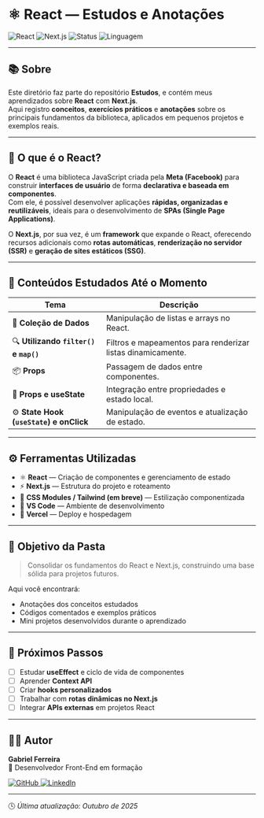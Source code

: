 # ⚛️ React — Estudos e Anotações

![React](https://img.shields.io/badge/React-18.0.0-61DAFB?logo=react&logoColor=white&style=flat-square)
![Next.js](https://img.shields.io/badge/Next.js-14.0-black?logo=next.js&logoColor=white&style=flat-square)
![Status](https://img.shields.io/badge/Status-Em%20Aprendizado-yellow?style=flat-square)
![Linguagem](https://img.shields.io/badge/Linguagem-JavaScript-blue?style=flat-square)

---

## 📚 Sobre

Este diretório faz parte do repositório **Estudos**, e contém meus aprendizados sobre **React** com **Next.js**.  
Aqui registro **conceitos**, **exercícios práticos** e **anotações** sobre os principais fundamentos da biblioteca, aplicados em pequenos projetos e exemplos reais.

---

## 🚀 O que é o React?

O **React** é uma biblioteca JavaScript criada pela **Meta (Facebook)** para construir **interfaces de usuário** de forma **declarativa e baseada em componentes**.  
Com ele, é possível desenvolver aplicações **rápidas, organizadas e reutilizáveis**, ideais para o desenvolvimento de **SPAs (Single Page Applications)**.

O **Next.js**, por sua vez, é um **framework** que expande o React, oferecendo recursos adicionais como **rotas automáticas**, **renderização no servidor (SSR)** e **geração de sites estáticos (SSG)**.

---

## 🧩 Conteúdos Estudados Até o Momento

| Tema | Descrição |
|------|------------|
| 🧮 **Coleção de Dados** | Manipulação de listas e arrays no React. |
| 🔍 **Utilizando `filter()` e `map()`** | Filtros e mapeamentos para renderizar listas dinamicamente. |
| 📦 **Props** | Passagem de dados entre componentes. |
| 🔄 **Props e useState** | Integração entre propriedades e estado local. |
| ⚙️ **State Hook (`useState`) e onClick** | Manipulação de eventos e atualização de estado. |

---

## ⚙️ Ferramentas Utilizadas

- ⚛️ **React** — Criação de componentes e gerenciamento de estado  
- ⚡ **Next.js** — Estrutura do projeto e roteamento  
- 💅 **CSS Modules / Tailwind (em breve)** — Estilização componentizada  
- 📂 **VS Code** — Ambiente de desenvolvimento  
- 🔗 **Vercel** — Deploy e hospedagem  

---

## 🎯 Objetivo da Pasta

> Consolidar os fundamentos do React e Next.js, construindo uma base sólida para projetos futuros.

Aqui você encontrará:
- Anotações dos conceitos estudados  
- Códigos comentados e exemplos práticos  
- Mini projetos desenvolvidos durante o aprendizado  

---

## 📅 Próximos Passos

- [ ] Estudar **useEffect** e ciclo de vida de componentes  
- [ ] Aprender **Context API**  
- [ ] Criar **hooks personalizados**  
- [ ] Trabalhar com **rotas dinâmicas no Next.js**  
- [ ] Integrar **APIs externas** em projetos React  

---

## 👨‍💻 Autor

**Gabriel Ferreira**  
📍 Desenvolvedor Front-End em formação  

<a href="https://github.com/GabrielFR-Dev" target="_blank">
  <img src="https://img.shields.io/badge/GitHub-000?style=for-the-badge&logo=github&logoColor=white" alt="GitHub"/>
</a>
<a href="https://www.linkedin.com/in/gabrieldeveloperweb" target="_blank">
  <img src="https://img.shields.io/badge/LinkedIn-0077B5?style=for-the-badge&logo=linkedin&logoColor=white" alt="LinkedIn"/>
</a>

---

🕓 *Última atualização: Outubro de 2025*
